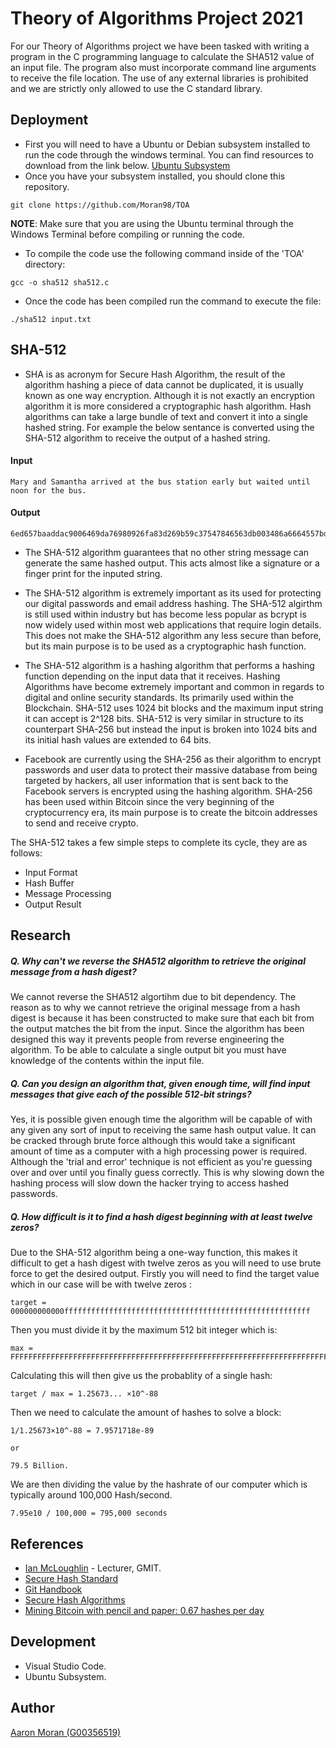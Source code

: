 # Theory of Algorithms Project 2021
For our Theory of Algorithms project we have been tasked with writing a program in the C programming language to calculate the SHA512 value of an input file. The program also must incorporate command line arguments to receive the file location. The use of any external libraries is prohibited and we are strictly only allowed to use the C standard library.

## Deployment
* First you will need to have a Ubuntu or Debian subsystem installed to run the code through the windows terminal. You can find resources to download from the link below.
[Ubuntu Subsystem](https://docs.microsoft.com/en-us/windows/wsl/install-win10)
* Once you have your subsystem installed, you should clone this repository.
```
git clone https://github.com/Moran98/TOA
```
**NOTE**: Make sure that you are using the Ubuntu terminal through the Windows Terminal before compiling or running the code.

* To compile the code use the following command inside of the 'TOA' directory:
```
gcc -o sha512 sha512.c
```
* Once the code has been compiled run the command to execute the file:
```
./sha512 input.txt
```

## SHA-512
* SHA is as acronym for Secure Hash Algorithm, the result of the algorithm hashing a piece of data cannot be duplicated, it is usually known as one way encryption. Although it is not exactly an encryption algorithm it is more considered a cryptographic hash algorithm. Hash algorithms can take a large bundle of text and convert it into a single hashed string. For example the below sentance is converted using the SHA-512 algorithm to receive the output of a hashed string.

#### Input

````
Mary and Samantha arrived at the bus station early but waited until noon for the bus.
````
#### Output
````
6ed657baaddac9006469da76980926fa83d269b59c37547846563db003486a6664557bd530c89b5650d8754a1a67247263cc948ff8326cdd3a35a48e5539a904
````

* The SHA-512 algorithm guarantees that no other string message can generate the same hashed output. This acts almost like a signature or a finger print for the inputed string.

* The SHA-512 algorithm is extremely important as its used for protecting our digital passwords and email address hashing. The SHA-512 algirthm is still used within industry but has become less popular as bcrypt is now widely used within most web applications that require login details. This does not make the SHA-512 algorithm any less secure than before, but its main purpose is to be used as a cryptographic hash function.

* The SHA-512 algorithm is a hashing algorithm that performs a hashing function depending on the input data that it receives. Hashing Algorithms have become extremely important and common in regards to digital and online security standards. Its primarily used within the Blockchain. SHA-512 uses 1024 bit blocks and the maximum input string it can accept is 2^128 bits. SHA-512 is very similar in structure to its counterpart SHA-256 but instead the input is broken into 1024 bits and its initial hash values are extended to 64 bits. 

* Facebook are currently using the SHA-256 as their algorithm to encrypt passwords and user data to protect their massive database from being targeted by hackers, all user information that is sent back to the Facebook servers is encrypted using the hashing algorithm. SHA-256 has been used within Bitcoin since the very beginning of the cryptocurrency era, its main purpose is to create the bitcoin addresses to send and receive crypto.

The SHA-512 takes a few simple steps to complete its cycle, they are as follows:

* Input Format
* Hash Buffer
* Message Processing
* Output Result 


## Research

##### **Q. Why can't we reverse the SHA512 algorithm to retrieve the original message from a hash digest?**
We cannot reverse the SHA512 algortihm due to bit dependency. The reason as to why we cannot retrieve the original message from a hash digest is because it has been constructed to make sure that each bit from the output matches the bit from the input. Since the algorithm has been designed this way it prevents people from reverse engineering the algorithm. To be able to calculate a single output bit you must have knowledge of the contents within the input file.

##### **Q. Can you design an algorithm that, given enough time, will find input messages that give each of the possible 512-bit strings?**
Yes, it is possible given enough time the algorithm will be capable of with any given any sort of input to receiving the same hash output value. It can be cracked through brute force although this would take a significant amount of time as a computer with a high processing power is required. Although the 'trial and error' technique is not efficient as you're guessing over and over until you finally guess correctly. This is why slowing down the hashing process will slow down the hacker trying to access hashed passwords.


##### **Q. How difficult is it to find a hash digest beginning with at least twelve zeros?**
Due to the SHA-512 algorithm being a one-way function, this makes it difficult to get a hash digest with twelve zeros as you will need to use brute force to get the desired output. Firstly you will need to find the target value which in our case will be with twelve zeros :
```
target = 000000000000fffffffffffffffffffffffffffffffffffffffffffffffffffffff
```

Then you must divide it by the maximum 512 bit integer which is:
```
max = FFFFFFFFFFFFFFFFFFFFFFFFFFFFFFFFFFFFFFFFFFFFFFFFFFFFFFFFFFFFFFFFFFFFFFFFFFFFFFFFFFFFFFFFFFFFFFFFFFFFFFFFFFFFFFFFFFFFFFFFFFFFFFFF
```

Calculating this will then give us the probablity of a single hash:
```
target / max = 1.25673... ×10^-88
```

Then we need to calculate the amount of hashes to solve a block:
```
1/1.25673×10^-88 = 7.9571718e-89

or

79.5 Billion.
```

We are then dividing the value by the hashrate of our computer which is typically around 100,000 Hash/second.
```
7.95e10 / 100,000 = 795,000 seconds
```


## References
* [Ian McLoughlin](https://github.com/ianmcloughlin) - Lecturer, GMIT.
* [Secure Hash Standard](https://www.nist.gov/publications/secure-hash-standard)
* [Git Handbook](https://guides.github.com/introduction/git-handbook/)
* [Secure Hash Algorithms](https://brilliant.org/wiki/secure-hashing-algorithms/)
* [Mining Bitcoin with pencil and paper: 0.67 hashes per day](http://www.righto.com/2014/09/mining-bitcoin-with-pencil-and-paper.html)

## Development
* Visual Studio Code.
* Ubuntu Subsystem.

## Author 
[Aaron Moran (G00356519)](https://github.com/Moran98)

